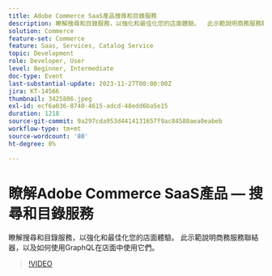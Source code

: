 ```yaml
---
title: Adobe Commerce SaaS產品搜尋和目錄服務
description: 瞭解搜尋和目錄服務，以強化和最佳化您的店面體驗。  此示範說明商務服務聯結器，以及如何使用GraphQL在店面中使用它們。
solution: Commerce
feature-set: Commerce
feature: Saas, Services, Catalog Service
topic: Development
role: Developer, User
level: Beginner, Intermediate
doc-type: Event
last-substantial-update: 2023-11-27T00:00:00Z
jira: KT-14566
thumbnail: 3425806.jpeg
exl-id: ecf6a036-8740-4615-adcd-48edd6ba5e15
duration: 1218
source-git-commit: 9a297cda953d4414131657f9ac84580aea0eabeb
workflow-type: tm+mt
source-wordcount: '80'
ht-degree: 0%

---
```


# 瞭解Adobe Commerce SaaS產品 — 搜尋和目錄服務

瞭解搜尋和目錄服務，以強化和最佳化您的店面體驗。  此示範說明商務服務聯結器，以及如何使用GraphQL在店面中使用它們。

>[!VIDEO](https://video.tv.adobe.com/v/3425806/?learn=on)
